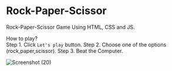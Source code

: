 # Rock-Paper-Scissor
Rock-Paper-Scissor Game Using HTML, CSS and JS.

How to play?  <br>
Step 1.  Click `Let's play` button.
Step 2. Choose one of the options (rock,paper,scissor).
Step 3. Beat the Computer.

![Screenshot (20)](https://github.com/komalSingh9289/Rock-Paper-Scissor/assets/161674778/ed0e82e6-4b0a-4f66-b8d1-78c78f9023ee)

